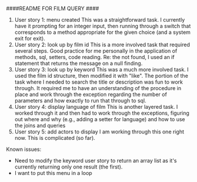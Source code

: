 ####README FOR FILM QUERY ####

1. User story 1: menu created
   This was a straightforward task. I currently have it prompting for an
   integer input, then running through a switch that corresponds to a method
   appropriate for the given choice (and a system exit for exit).
2. User story 2: look up by film id
   This is a more involved task that required several steps. Good practice for
   me personally in the application of methods, sql, setters, code reading.
   Re: the not found, I used an if statement that returns the message on a null
   finding.
3. User story 3: look up by keyword
   This was a much more involved task. I used the film id structure, then
   modified it with "like". The portion of the task where I needed to search
   the title or description was fun to work through. It required me to have
   an understanding of the procedure in place and work through the exception
   regarding the number of parameters and how exactly to run that through to
   sql.
4. User story 4: display language of film
   This is another layered task. I worked through it and then had to work
   through the exceptions, figuring out where and why (e.g., adding a setter
   for language) and how to use the joins and queries
5. User story 5: add actors to display
   I am working through this one right now. This is complicated (so far).


Known issues:
- Need to modify the keyword user story to return an array list as it's currently returning only one result (the first).
- I want to put this menu in a loop
